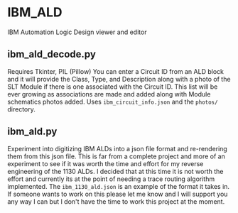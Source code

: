 # IBM_ALD
IBM Automation Logic Design viewer and editor

## ibm_ald_decode.py
Requires Tkinter, PIL (Pillow)
You can enter a Circuit ID from an ALD block and it will provide the Class, Type, and Description along with a photo of the SLT Module if there is one associated with the Circuit ID.
This list will be ever growing as associations are made and added along with Module schematics photos added.
Uses `ibm_circuit_info.json` and the `photos/` directory.

## ibm_ald.py
Experiment into digitizing IBM ALDs into a json file format and re-rendering them from this json file.
This is far from a complete project and more of an experiment to see if it was worth the time and effort for my reverse engineering of the 1130 ALDs. I decided that at this time it is not worth the effort and currently its at the point of needing a trace routing algorithm implemented.
The `ibm_1130_ald.json` is an example of the format it takes in.
If someone wants to work on this please let me know and I will support you any way I can but I don't have the time to work this project at the moment.
